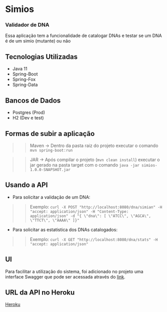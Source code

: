 # Simios
### Validador de DNA

Essa aplicação tem a funcionalidade de catalogar DNAs e testar se um DNA é de um simio (mutante) ou não

## Tecnologias Utilizadas

* Java 11
* Spring-Boot
* Spring-Fox
* Spring-Data

## Bancos de Dados
* Postgres (Prod)
* H2 (Dev e test)

## Formas de subir a aplicação

>>Maven -> Dentro da pasta raiz do projeto executar o comando `mvn spring-boot:run `

>>JAR -> Após compilar o projeto (`mvn clean install`) executar o jar gerado na pasta target com o comando `java -jar simios-1.0.0-SNAPSHOT.jar`

## Usando a API

* Para solicitar a validação de um DNA:

>> Exemplo: `curl -X POST "http://localhost:8080/dna/simian" -H "accept: application/json" -H "Content-Type: application/json" -d "{ \"dna\": [ \"ATCC\", \"AGCA\", \"TTCT\", \"AAAA\" ]}"`

* Para solicitar as estatistica dos DNAs catalogados:
>> Exemplo: `curl -X GET "http://localhost:8080/dna/stats" -H "accept: application/json"`


## UI
Para facilitar a utilização do sistema, foi adicionado no projeto uma interface Swagger que pode ser acessada através do [link](http://localhost:8080/swagger-ui.html).

## URL da API no Heroku
[Heroku](http://localhost:8080/dna/actuator/health)

